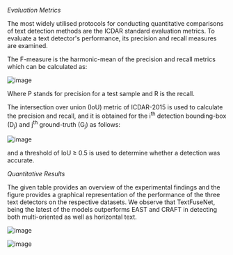 *Evaluation Metrics*

The most widely utilised protocols for conducting quantitative comparisons of text detection methods are the ICDAR standard evaluation metrics. To evaluate a text detector's performance, its precision and recall measures are examined. 

The F-measure is the harmonic-mean of the precision and recall metrics which can be calculated as:

![image](https://github.com/user-attachments/assets/cb555ba0-de7d-48dc-b949-bfc4a848efcb)

Where P stands for precision for a test sample and R is the recall.

The intersection over union (IoU) metric of ICDAR-2015 is used to calculate the precision and recall, and it is obtained for the i<sup>th</sup> detection bounding-box (D<sub>j</sub>) and j<sup>th</sup> ground-truth (G<sub>j</sub>) as follows:

![image](https://github.com/user-attachments/assets/14c16bd3-042f-4339-8f6d-8c90ede9fad0)

and a threshold of IoU ≥ 0.5 is used to determine whether a detection was accurate.

*Quantitative Results*

The given table provides an overview of the experimental findings and the figure provides a graphical representation of the performance of the three text detectors on the respective datasets. We observe that TextFuseNet, being the latest of the models outperforms EAST and CRAFT in detecting both multi-oriented as well as horizontal text.

![image](https://github.com/user-attachments/assets/254a91f5-e673-4838-ac53-4f70594a968f)

![image](https://github.com/user-attachments/assets/f47f1e88-3f9d-4827-a186-96c7d84c8f09)

